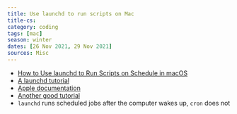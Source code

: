 ```yaml
---
title: Use launchd to run scripts on Mac
title-cs: 
category: coding
tags: [mac]
season: winter
dates: [26 Nov 2021, 29 Nov 2021]
sources: Misc
---
```


- [How to Use launchd to Run Scripts on Schedule in macOS](https://www.maketecheasier.com/use-launchd-run-scripts-on-schedule-macos/)
- [A launchd tutorial](https://www.launchd.info/)
- [Apple documentation](https://developer.apple.com/library/archive/documentation/MacOSX/Conceptual/BPSystemStartup/Chapters/CreatingLaunchdJobs.html)
- [Another good tutorial](https://mayeu.me/post/how-to-trigger-any-action-when-a-file-or-folder-changes-on-macos-on-the-cheap/)
- `launchd` runs scheduled jobs after the computer wakes up, `cron` does not